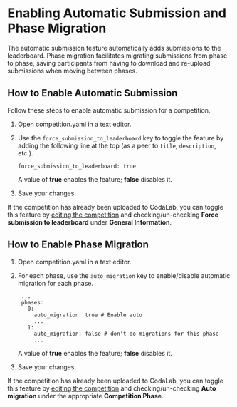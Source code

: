# Enabling Automatic Submission and Phase Migration
The automatic submission feature automatically adds submissions to the leaderboard. Phase migration facilitates migrating submissions from phase to phase, saving participants from having to download and re-upload submissions when moving between phases.

## How to Enable Automatic Submission
Follow these steps to enable automatic submission for a competition.

1. Open competition.yaml in a text editor.
1. Use the `force_submission_to_leaderboard` key to toggle the feature by adding the following line at the top (as a peer to `title`, `description`, etc.).

    `force_submission_to_leaderboard: true`

    A value of **true** enables the feature; **false** disables it.

1. Save your changes.

If the competition has already been uploaded to CodaLab, you can toggle this feature by [editing the competition](User_Running-a-Competition#editing-a-competition) and checking/un-checking **Force submission to leaderboard** under **General Information**.

## How to Enable Phase Migration

1. Open competition.yaml in a text editor.
1. For each phase, use the `auto_migration` key to enable/disable automatic migration for each phase.

   ```
    ...
    phases:
      0:
        auto_migration: true # Enable auto
        ...
      1:
        auto_migration: false # don't do migrations for this phase
        ...

    ```

    A value of **true** enables the feature; **false** disables it.

1. Save your changes.

If the competition has already been uploaded to CodaLab, you can toggle this feature by [editing the competition](User_Running-a-Competition#editing-a-competition) and checking/un-checking **Auto migration** under the appropriate **Competition Phase**.
